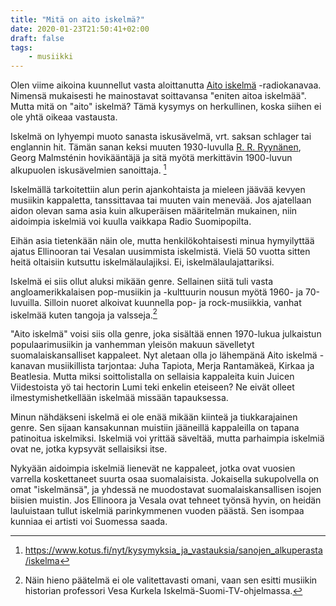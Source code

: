 ```yaml
---
title: "Mitä on aito iskelmä?"
date: 2020-01-23T21:50:41+02:00
draft: false
tags:
    - musiikki
---
```


Olen viime aikoina kuunnellut vasta aloittanutta [Aito iskelmä] -radiokanavaa. Nimensä mukaisesti he mainostavat soittavansa "eniten aitoa iskelmää". Mutta mitä on "aito" iskelmä? Tämä kysymys on herkullinen, koska siihen ei ole yhtä oikeaa vastausta.<!--more-->

Iskelmä on lyhyempi muoto sanasta iskusävelmä, vrt. saksan schlager tai englannin hit. Tämän sanan keksi muuten 1930-luvulla [R. R. Ryynänen], Georg Malmsténin hovikääntäjä ja sitä myötä merkittävin 1900-luvun alkupuolen iskusävelmien sanoittaja.
[^iskelmä-sana]

Iskelmällä tarkoitettiin alun perin ajankohtaista ja mieleen jäävää kevyen musiikin kappaletta, tanssittavaa tai muuten vain menevää. Jos ajatellaan aidon olevan sama asia kuin alkuperäisen määritelmän mukainen, niin aidoimpia iskelmiä voi kuulla vaikkapa Radio Suomipopilta.

Eihän asia tietenkään näin ole, mutta henkilökohtaisesti minua hymyilyttää ajatus Ellinooran tai Vesalan uusimmista iskelmistä. Vielä 50 vuotta sitten heitä oltaisiin kutsuttu iskelmälaulajiksi. Ei, iskelmälaulajattariksi.

Iskelmä ei siis ollut aluksi mikään genre. Sellainen siitä tuli vasta angloamerikkalaisen pop-musiikin ja -kulttuurin nousun myötä 1960- ja 70-luvuilla. Silloin nuoret alkoivat kuunnella pop- ja rock-musiikkia, vanhat iskelmää kuten tangoja ja valsseja.[^iskelmä-genre]

"Aito iskelmä" voisi siis olla genre, joka sisältää ennen 1970-lukua julkaistun populaarimusiikin ja vanhemman yleisön makuun sävelletyt suomalaiskansalliset kappaleet. Nyt aletaan olla jo lähempänä Aito iskelmä -kanavan musiikillista tarjontaa: Juha Tapiota, Merja Rantamäkeä, Kirkaa ja Beatlesia. Mutta miksi soittolistalla on sellaisia kappaleita kuin Juicen Viidestoista yö tai hectorin Lumi teki enkelin eteiseen? Ne eivät olleet ilmestymishetkellään iskelmää missään tapauksessa.

Minun nähdäkseni iskelmä ei ole enää mikään kiinteä ja tiukkarajainen genre. Sen sijaan kansakunnan muistiin jääneillä kappaleilla on tapana patinoitua iskelmiksi. Iskelmiä voi yrittää säveltää, mutta parhaimpia iskelmiä ovat ne, jotka kypsyvät sellaisiksi itse.

Nykyään aidoimpia iskelmiä lienevät ne kappaleet, jotka ovat vuosien varrella koskettaneet suurta osaa suomalaisista. Jokaisella sukupolvella on omat "iskelmänsä", ja yhdessä ne muodostavat suomalaiskansallisen isojen biisien muistin. Jos Ellinoora ja Vesala ovat tehneet työnsä hyvin, on heidän lauluistaan tullut iskelmiä parinkymmenen vuoden päästä. Sen isompaa kunniaa ei artisti voi Suomessa saada.

[Aito iskelmä]: https://www.supla.fi/aitoiskelma
[R. R. Ryynänen]: https://fi.wikipedia.org/wiki/R._R._Ryyn%C3%A4nen
[^iskelmä-sana]: https://www.kotus.fi/nyt/kysymyksia_ja_vastauksia/sanojen_alkuperasta/iskelma
[^iskelmä-genre]: Näin hieno päätelmä ei ole valitettavasti omani, vaan sen esitti musiikin historian professori Vesa Kurkela Iskelmä-Suomi-TV-ohjelmassa.
